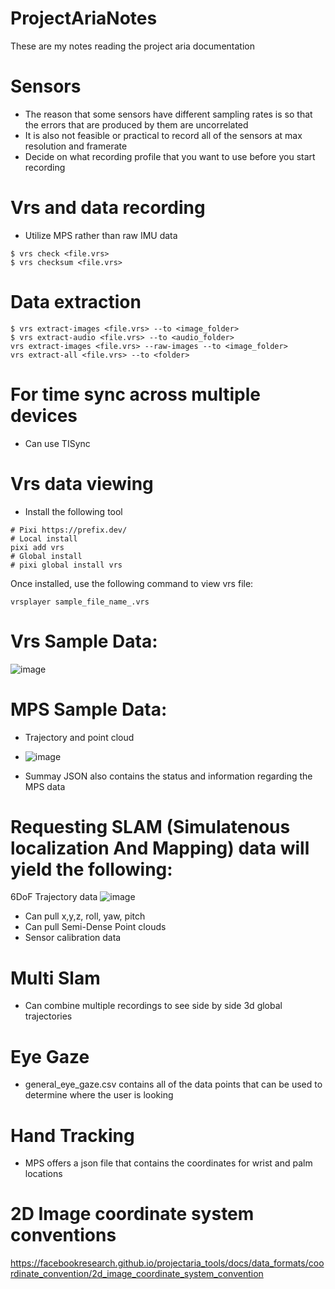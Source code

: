 # ProjectAriaNotes
These are my notes reading the project aria documentation

# Sensors
- The reason that some sensors have different sampling rates is so that the errors that are produced by them are uncorrelated
- It is also not feasible or practical to record all of the sensors at max resolution and framerate
- Decide on what recording profile that you want to use before you start recording

# Vrs and data recording
- Utilize MPS rather than raw IMU data
```
$ vrs check <file.vrs>
$ vrs checksum <file.vrs>
```

# Data extraction
```
$ vrs extract-images <file.vrs> --to <image_folder>
$ vrs extract-audio <file.vrs> --to <audio_folder>
vrs extract-images <file.vrs> --raw-images --to <image_folder>
vrs extract-all <file.vrs> --to <folder>
```

# For time sync across multiple devices
- Can use TISync

# Vrs data viewing
- Install the following tool
```
# Pixi https://prefix.dev/
# Local install
pixi add vrs
# Global install
# pixi global install vrs
```

Once installed, use the following command to view vrs file:
```
vrsplayer sample_file_name_.vrs
```

# Vrs Sample Data:
![image](https://github.com/user-attachments/assets/f7b96b5f-5230-47d1-ad5b-d96c234348ca)

# MPS Sample Data:
- Trajectory and point cloud
- ![image](https://github.com/user-attachments/assets/14d8ee33-03ca-4c11-b66d-8c6d129a6f9c)

- Summay JSON also contains the status and information regarding the MPS data

# Requesting SLAM (Simulatenous localization And Mapping) data will yield the following:
6DoF Trajectory data
![image](https://github.com/user-attachments/assets/0866b4a1-709a-415e-a472-23d3f8d2bb74)
- Can pull x,y,z, roll, yaw, pitch
- Can pull Semi-Dense Point clouds
- Sensor calibration data

# Multi Slam
- Can combine multiple recordings to see side by side 3d global trajectories

# Eye Gaze
- general_eye_gaze.csv contains all of the data points that can be used to determine where the user is looking

# Hand Tracking
- MPS offers a json file that contains the coordinates for wrist and palm locations

# 2D Image coordinate system conventions

https://facebookresearch.github.io/projectaria_tools/docs/data_formats/coordinate_convention/2d_image_coordinate_system_convention





